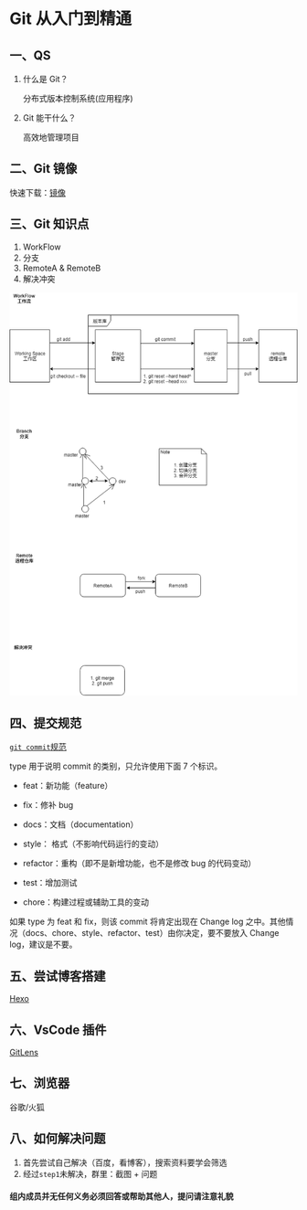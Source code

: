 # Git 从入门到精通

## 一、QS

1. 什么是 Git？

   分布式版本控制系统(应用程序)

2. Git 能干什么？

   高效地管理项目

## 二、Git 镜像

快速下载：[镜像](https://blog.csdn.net/AugustMe/article/details/92013143)

## 三、Git 知识点

1. WorkFlow
2. 分支
3. RemoteA & RemoteB
4. 解决冲突
   <!-- ![Git](./docs/git.jpg) -->

![git](https://github.com/Hazelnuttt/StudyNotes/blob/master/git/docs/Git.jpg)

## 四、提交规范

[`git commit`规范](https://segmentfault.com/a/1190000009048911)

type 用于说明 commit 的类别，只允许使用下面 7 个标识。

- feat：新功能（feature）

- fix：修补 bug

- docs：文档（documentation）

- style： 格式（不影响代码运行的变动）

- refactor：重构（即不是新增功能，也不是修改 bug 的代码变动）

- test：增加测试

- chore：构建过程或辅助工具的变动

如果 type 为 feat 和 fix，则该 commit 将肯定出现在 Change log 之中。其他情况（docs、chore、style、refactor、test）由你决定，要不要放入 Change log，建议是不要。

## 五、尝试博客搭建

[Hexo](https://hexo.io/zh-cn/docs/)

## 六、VsCode 插件

[GitLens](https://marketplace.visualstudio.com/items?itemName=eamodio.gitlens)

## 七、浏览器

谷歌/火狐

## 八、如何解决问题

1. 首先尝试自己解决（百度，看博客），搜索资料要学会筛选
2. 经过`step1`未解决，群里：截图 + 问题

#### 组内成员并无任何义务必须回答或帮助其他人，提问请注意礼貌
